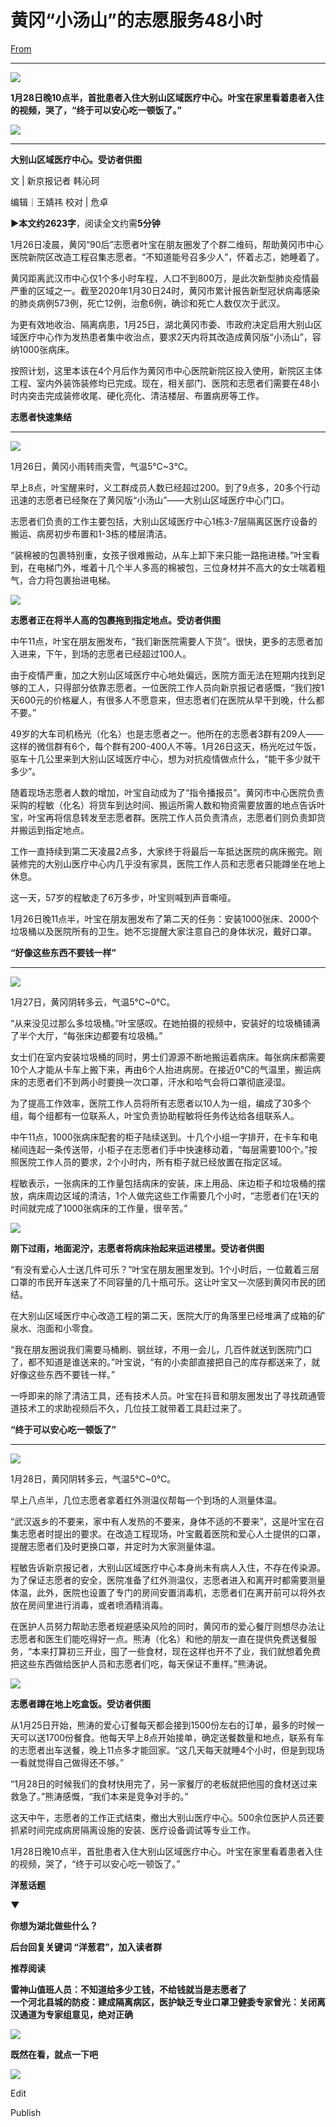 # 黄冈“小汤山”的志愿服务48小时

[From](https://mp.weixin.qq.com/s/FefTq9st-CqqEPTL02D-Kg)  

* * *

**![](https://res.cloudinary.com/dqvsulqdb/image/upload/v1580995518/kpcacamc1ihfuek3gatr.gif)**

**1月28日晚10点半，首批患者入住大别山区域医疗中心。叶宝在家里看着患者入住的视频，哭了，“终于可以安心吃一顿饭了。”**

![](https://res.cloudinary.com/dqvsulqdb/image/upload/v1580995518/ongvvfs9wew8nha2znnb.jpg)

* * *

**大别山区域医疗中心。受访者供图**

文 | 新京报记者 韩沁珂

编辑｜王婧祎 校对 | 危卓

**►**本文约**2623字**，阅读全文约需**5分钟**

1月26日凌晨，黄冈“90后”志愿者叶宝在朋友圈发了个群二维码，帮助黄冈市中心医院新院区改造工程召集志愿者。“不知道能号召多少人”，怀着忐忑，她睡着了。

黄冈距离武汉市中心仅1个多小时车程，人口不到800万，是此次新型肺炎疫情最严重的区域之一。截至2020年1月30日24时，黄冈市累计报告新型冠状病毒感染的肺炎病例573例，死亡12例，治愈6例，确诊和死亡人数仅次于武汉。

为更有效地收治、隔离病患，1月25日，湖北黄冈市委、市政府决定启用大别山区域医疗中心作为发热患者集中收治点，要求2天内将其改造成黄冈版“小汤山”，容纳1000张病床。

按照计划，这里本该在4个月后作为黄冈市中心医院新院区投入使用，新院区主体工程、室内外装饰装修均已完成。现在，相关部门、医院和志愿者们需要在48小时内突击完成装修收尾、硬化亮化、清洁楼层、布置病房等工作。

**志愿者快速集结**

* * *

**![](https://res.cloudinary.com/dqvsulqdb/image/upload/v1580995519/oomecmggauo4puazpb0r.gif)**

1月26日，黄冈小雨转雨夹雪，气温5℃~3℃。

早上8点，叶宝醒来时，义工群成员人数已经超过200。到了9点多，20多个行动迅速的志愿者已经聚在了黄冈版“小汤山”——大别山区域医疗中心门口。

志愿者们负责的工作主要包括，大别山区域医疗中心1栋3-7层隔离区医疗设备的搬运、病房初步布置和1-3栋的楼层清洁。

“装棉被的包裹特别重，女孩子很难搬动，从车上卸下来只能一路拖进楼。”叶宝看到，在电梯门外，堆着十几个半人多高的棉被包，三位身材并不高大的女士喘着粗气，合力将包裹抬进电梯。

![](https://res.cloudinary.com/dqvsulqdb/image/upload/v1580995522/wqu7ptfi3fovefyhhufa.jpg)

**志愿者正在将半人高的包裹拖到指定地点。受访者供图**

中午11点，叶宝在朋友圈发布，“我们新医院需要人下货”。很快，更多的志愿者加入进来，下午，到场的志愿者已经超过100人。

由于疫情严重，加之大别山区域医疗中心地处偏远，医院方面无法在短期内找到足够的工人，只得部分依靠志愿者。一位医院工作人员向新京报记者感慨，“我们按1天600元的价格雇人，有很多人不愿意来，但志愿者们在医院从早干到晚，什么都不要。”

49岁的大车司机杨光（化名）也是志愿者之一。他所在的志愿者3群有209人——这样的微信群有6个，每个群有200-400人不等。1月26日这天，杨光吃过午饭，驱车十几公里来到大别山区域医疗中心，想为对抗疫情做点什么，“能干多少就干多少”。

随着现场志愿者人数的增加，叶宝自动成为了“指令播报员”。黄冈市中心医院负责采购的程敏（化名）将货车到达时间、搬运所需人数和物资需要放置的地点告诉叶宝，叶宝再将信息转发至志愿者群。医院工作人员负责清点，志愿者们则负责卸货并搬运到指定地点。

工作一直持续到第二天凌晨2点多，大家终于将最后一车抵达医院的病床搬完。刚装修完的大别山医疗中心内几乎没有家具，医院工作人员和志愿者只能蹲坐在地上休息。

这一天，57岁的程敏走了6万多步，叶宝则喊到声音嘶哑。

1月26日晚11点半，叶宝在朋友圈发布了第二天的任务：安装1000张床、2000个垃圾桶以及医院所有的卫生。她不忘提醒大家注意自己的身体状况，戴好口罩。

**“好像这些东西不要钱一样”**

* * *

**![](https://res.cloudinary.com/dqvsulqdb/image/upload/v1580995522/bt7jw5a2diuqds7z5brq.gif)**

1月27日，黄冈阴转多云，气温5℃~0℃。

“从来没见过那么多垃圾桶。”叶宝感叹。在她拍摄的视频中，安装好的垃圾桶铺满了半个大厅，“每张床边都要有垃圾桶。”

女士们在室内安装垃圾桶的同时，男士们源源不断地搬运着病床。每张病床都需要10个人才能从卡车上搬下来，再由6个人抬进病房。在接近0℃的气温里，搬运病床的志愿者们不到两小时要换一次口罩，汗水和哈气会将口罩彻底浸湿。

为了提高工作效率，医院工作人员将所有志愿者以10人为一组，编成了30多个组，每个组都有一位联系人，叶宝负责协助程敏将任务传达给各组联系人。

中午11点，1000张病床配套的柜子陆续送到。十几个小组一字排开，在卡车和电梯间连起一条传送带，小柜子在志愿者们手中快速移动着，“每层需要100个。”按照医院工作人员的要求，2个小时内，所有柜子就已经放置在指定区域。

程敏表示，一张病床的工作量包括病床的安装，床上用品、床边柜子和垃圾桶的摆放，病床周边区域的清洁，1个人做完这些工作需要几个小时，“志愿者们在1天的时间就完成了1000张病床的工作量，很辛苦。”

![](https://res.cloudinary.com/dqvsulqdb/image/upload/v1580995522/p0prhpsw60b8lxdieyxp.jpg)

**刚下过雨，地面泥泞，志愿者将病床抬起来运进楼里。受访者供图**

“有没有爱心人士送几件可乐？”叶宝在朋友圈里发到。1个小时后，一位戴着三层口罩的市民开车送来了不同容量的几十瓶可乐。这让叶宝又一次感到黄冈市民的团结。

在大别山区域医疗中心改造工程的第二天，医院大厅的角落里已经堆满了成箱的矿泉水、泡面和小零食。

“我在朋友圈说我们需要马桶刷、钢丝球，不用一会儿，几百件就送到医院门口了，都不知道是谁送来的。”叶宝说，“有的小卖部直接把自己的库存都送来了，就好像这些东西不要钱一样。”

一呼即来的除了清洁工具，还有技术人员。叶宝在抖音和朋友圈发出了寻找疏通管道技术工的求助视频后不久，几位技工就带着工具赶过来了。

**“终于可以安心吃一顿饭了”**

* * *

**![](https://res.cloudinary.com/dqvsulqdb/image/upload/v1580995523/tqpqrw3sql0ltnekbmyp.gif)**

1月28日，黄冈阴转多云，气温5℃~0℃。

早上八点半，几位志愿者拿着红外测温仪帮每一个到场的人测量体温。

“武汉返乡的不要来，家中有人发热的不要来，身体不适的不要来”，这是叶宝在召集志愿者时提出的要求。在改造工程现场，叶宝戴着医院和爱心人士提供的口罩，提醒志愿者们及时更换口罩，并定时为大家测量体温。

程敏告诉新京报记者，大别山区域医疗中心本身尚未有病人入住，不存在传染源。为了保证志愿者的安全，医院准备了红外测温仪，志愿者进入和离开时都需要测量体温，此外，医院也设置了专门的房间安置消毒机，志愿者们在离开前可以将外衣放在房间里进行消毒，或者喷酒精消毒。

在医护人员努力帮助志愿者规避感染风险的同时，黄冈市的爱心餐厅则想尽办法让志愿者和医生们能吃得好一点。熊涛（化名）和他的朋友一直在提供免费送餐服务，“本来打算初三开业，囤了一些食材，现在这样也开不了业，我们就想着免费把这些东西做给医护人员和志愿者们吃，每天保证不重样。”熊涛说。

![](https://res.cloudinary.com/dqvsulqdb/image/upload/v1580995525/cyajpky4liowgr0mly1u.jpg)

**志愿者蹲在地上吃盒饭。受访者供图**

从1月25日开始，熊涛的爱心订餐每天都会接到1500份左右的订单，最多的时候一天可以送1700份餐食。他每天早上8点开始接单，确定送餐数量和地点，联系有车的志愿者出车送餐，晚上11点多才能回家。“这几天每天就睡4个小时，但是到现场一看就觉得自己做得还不够。”

“1月28日的时候我们的食材快用完了，另一家餐厅的老板就把他囤的食材送过来救急了。”熊涛感慨，“我们本来是竞争对手的。”

这天中午，志愿者的工作正式结束，撤出大别山医疗中心。500余位医护人员还要抓紧时间完成病房隔离设施的安装、医疗设备调试等专业工作。

1月28日晚10点半，首批患者入住大别山区域医疗中心。叶宝在家里看着患者入住的视频，哭了，“终于可以安心吃一顿饭了。”

**洋葱话题**

**▼**  

**你想为湖北做些什么？**

**后台回复关键词 **“洋葱君”**，加入读者群**

**推荐阅读**

**雷神山值班人员：不知道给多少工钱，不给钱就当是志愿者了  
一个河北县城的防疫：建成隔离病区，医护缺乏专业口罩卫健委专家曾光：关闭离汉通道为专家组意见，绝对正确**  

![](https://res.cloudinary.com/dqvsulqdb/image/upload/v1580995525/c0mbobxfpok2bdea3n0a.jpg)

**既然在看，就点一下吧**

**![](https://res.cloudinary.com/dqvsulqdb/image/upload/v1580995528/s6dmvswvv3azuybhffn4.jpg)**

Edit

Publish

